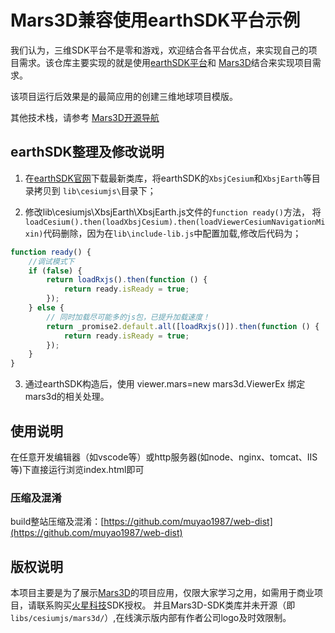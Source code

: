 # Mars3D兼容使用earthSDK平台示例

 我们认为，三维SDK平台不是零和游戏，欢迎结合各平台优点，来实现自己的项目需求。该仓库主要实现的就是使用[earthSDK平台](https://www.earthsdk.com)和 [Mars3D](http://cesium.marsgis.cn)结合来实现项目需求。

  该项目运行后效果是的最简应用的创建三维地球项目模版。
   

  其他技术栈，请参考 [Mars3D开源导航](https://github.com/marsgis/MarsGIS-for-Cesium)


## earthSDK整理及修改说明
1. 在[earthSDK官网](https://www.earthsdk.com)下载最新类库，将earthSDK的`XbsjCesium`和`XbsjEarth`等目录拷贝到 `lib\cesiumjs\`目录下；
	
2. 修改lib\cesiumjs\XbsjEarth\XbsjEarth.js文件的`function ready()`方法，
	将`loadCesium().then(loadXbsjCesium).then(loadViewerCesiumNavigationMixin)`代码删除，因为在`lib\include-lib.js`中配置加载,修改后代码为；
```javascript
function ready() {
    //调试模式下
    if (false) {
        return loadRxjs().then(function () {
            return ready.isReady = true;
        });
    } else {
        // 同时加载尽可能多的js包，已提升加载速度！
        return _promise2.default.all([loadRxjs()]).then(function () {
            return ready.isReady = true;
        });
    }
}
```

3. 通过earthSDK构造后，使用 viewer.mars=new mars3d.ViewerEx 绑定mars3d的相关处理。




## 使用说明
 在任意开发编辑器（如vscode等）或http服务器(如node、nginx、tomcat、IIS等)下直接运行浏览index.html即可



### 压缩及混淆
 build整站压缩及混淆：[https://github.com/muyao1987/web-dist](https://github.com/muyao1987/web-dist)

 

  
 
## 版权说明
  本项目主要是为了展示[Mars3D](http://cesium.marsgis.cn)的项目应用，仅限大家学习之用，如需用于商业项目，请联系购买[火星科技](http://cesium.marsgis.cn)SDK授权。
 并且Mars3D-SDK类库并未开源（即`libs/cesiumjs/mars3d/`）,在线演示版内部有作者公司logo及时效限制。